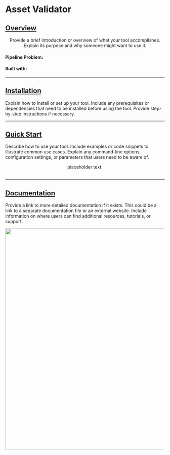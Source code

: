 # Asset Validator

## <ins>Overview</ins>

<div align="center">
Provide a brief introduction or overview of what your tool accomplishes. Explain its purpose and why someone might want to use it.
</div>

#### Pipeline Problem:


#### Built with:


______
## <ins>Installation</ins>

Explain how to install or set up your tool. Include any prerequisites or dependencies that need to be installed before using the tool. Provide step-by-step instructions if necessary.

____________
## <ins>Quick Start</ins>

Describe how to use your tool. Include examples or code snippets to illustrate common use cases. Explain any command-line options, configuration settings, or parameters that users need to be aware of.

<div align="center">placeholder text.
</div>
<br>


______
## <ins>Documentation</ins>

Provide a link to more detailed documentation if it exists. This could be a link to a separate documentation file or an external website. Include information on where users can find additional resources, tutorials, or support.


<p align="center">
   
<img src="" width="700">
</p>
